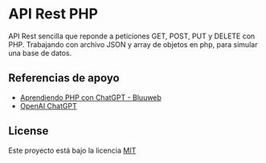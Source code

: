 # API Rest PHP

API Rest sencilla que reponde a peticiones GET, POST, PUT y DELETE con PHP. Trabajando con archivo JSON y array de objetos 
en php, para simular una base de datos.

## Referencias de apoyo

- [Aprendiendo PHP con ChatGPT - Bluuweb](https://www.youtube.com/watch?v=-c6WVtOG-eU&ab_channel=Bluuweb)
- [OpenAI ChatGPT](https://chat.openai.com/share/1e9d37a3-2649-4e3b-9016-a66bc4987482)


## License

Este proyecto está bajo la licencia [MIT](https://choosealicense.com/licenses/mit/)